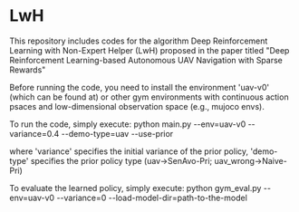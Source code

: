 # LwH
This repository includes codes for the algorithm Deep Reinforcement Learning with Non-Expert Helper (LwH) proposed in the paper titled "Deep Reinforcement Learning-based Autonomous UAV Navigation with Sparse Rewards"

Before running the code, you need to install the environment 'uav-v0' (which can be found at) or other gym environments with continuous action psaces and low-dimensional observation space (e.g., mujoco envs).

To run the code, simply execute: python main.py --env=uav-v0 --variance=0.4 --demo-type=uav --use-prior

where 'variance' specifies the initial variance of the prior policy, 'demo-type' specifies the prior policy type (uav->SenAvo-Pri;  uav_wrong->Naive-Pri)

To evaluate the learned policy, simply execute: python gym_eval.py --env=uav-v0 --variance=0 --load-model-dir=path-to-the-model

